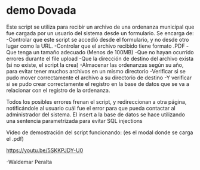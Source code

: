 # demo Dovada
Este script se utiliza para recibir un archivo de una ordenanza municipal que fue cargada por un usuario del sistema desde un formulario.
  Se encarga de:
    -Controlar que este script se accedió desde el formulario, y no desde otro lugar como la URL.
    -Controlar que el archivo recibido tiene formato .PDF
    -Que tenga un tamaño adecuado (Menos de 100MB)
    -Que no hayan ocurrido errores durante el file upload
    -Que la dirección de destino del archivo exista (si no existe, el script la crea)
    -Almacenar las ordenanzas según su año, para evitar tener muchos archivos en un mismo directorio
    -Verificar si se pudo mover correctamente el archivo a su directorio de destino
    -Y verificar si se pudo crear correctamente el registro en la base de datos que se va a relacionar con el registro de la ordenanza.
  
  Todos los posibles errores frenan el script, y redireccionan a otra página, notificándole al usuario cuál fue el error para que pueda contactar al administrador del sistema.
  El insert a la base de datos se hace utilizando una sentencia parametrizada para evitar SQL injections
  
 Video de demostración del script funcionando: (es el modal donde se carga el .pdf)
 
 https://youtu.be/5SKKPJDY-U0
  
  -Waldemar Peralta
